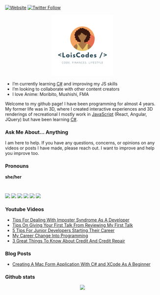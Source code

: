 


[![Website](https://img.shields.io/website?label=Website&color=2A9D8F&labelColor=264653&style=flat-square&url=http%3A%2F%2Fmulti.loisisanimated.com)](http://multi.loisisanimated.com)
[![Twitter Follow](https://img.shields.io/twitter/follow/loiscodes?color=f4a261&labelColor=264653&logo=twitter&style=flat-square)](https://twitter.com/intent/follow?original_referer=https%3A%2F%2Fgithub.com%2Floiscodes&screen_name=loiscodes)

<p align="center">
<img width="200" height="200" src="logo/_LoisCodes.png">

</p>

- I’m currently learning [C#](https://github.com/topics/csharp) and improving my JS skills
- I’m looking to collaborate with other content creators
- I love Anime: Moribito, Mushishi, FMA

Welcome to my github page! I have been programming for almost 4 years. My former life was in 3D, where I created interactive experiences and 3D renderings of recreational I mostly work in [JavaScript](https://github.com/topics/javascript) (React, Angular, JQuery) but have been learning [C#](https://github.com/topics/csharp).

### Ask Me About... Anything
I am here to help. If you have any questions, concerns, or opinions on any videos or posts I have made, please reach out. I want to improve and help you improve too.

### Pronouns
__she/her__

<br />

[<img src="https://img.icons8.com/wired/40/264653/youtube.svg" />](https://youtube.com/channel/UCNKMWBhe6U8ZZ2fJSggdzsA) [<img src="https://img.icons8.com/wired/40/264653/facebook.svg" />](http://fb.com/loiscodes) [<img src="https://img.icons8.com/wired/40/264653/instagram.svg" />](http://instagram.com/lois_codes) [<img src="https://img.icons8.com/wired/40/264653/twitter.svg" />](http://twitter.com/loiscodes) [<img src="https://img.icons8.com/windows/45/264653/dev.svg" />](http://dev.to/loiscodes)
  [<img src="https://img.icons8.com/dotty/40/264653/open-resume.png" />](https://drive.google.com/file/d/1b9JqTNtKDfWroMMAN4COt1uaW4DRaqny/view?usp=sharing)


  ### Youtube Videos
<!-- YOUTUBE:START -->
- [Tips For Dealing With Imposter Syndrome As A Developer](https://www.youtube.com/watch?v=q2zFkMEL_cM)
- [Tips On Giving Your First Talk From Reviewing My First Talk](https://www.youtube.com/watch?v=fPmzXMyS0fw)
- [5 Tips For Junior Developers Starting Their Career](https://www.youtube.com/watch?v=bkn66AkXy9s)
- [My Career Change Into Programming](https://www.youtube.com/watch?v=5sIBRab9HBs)
- [3 Great Things To Know About Credit And Credit Repair](https://www.youtube.com/watch?v=lL9Ir4XuEvM)
<!-- YOUTUBE:END -->

  ### Blog Posts
<!-- BLOG-LIST:START -->
- [Creating A Mac Form Application
With C# and XCode As A Beginner](https://dev.to/loiscodes/creating-a-mac-form-application-with-c-and-xcode-as-a-beginner-51ao)
<!-- BLOG-LIST:END -->


### Github stats
<p align="center">
<img src="https://github-readme-stats.vercel.app/api?username=loiscodes">
<br>
</p>
